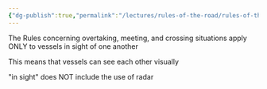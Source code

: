 ```yaml
---
{"dg-publish":true,"permalink":"/lectures/rules-of-the-road/rules-of-the-road-index/rule-11-overtaking-meeting-and-crossing/","created":"2025-05-27T09:26:07.527-04:00","updated":"2025-05-30T11:15:55.823-04:00"}
---
```



The Rules concerning overtaking, meeting, and crossing situations apply ONLY to vessels in sight of one another

This means that vessels can see each other visually

"in sight" does NOT include the use of radar